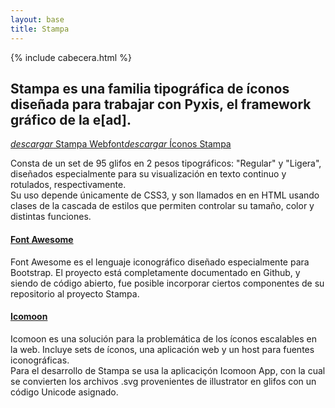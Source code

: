 ```yaml
---
layout: base
title: Stampa
---
```

{% include cabecera.html %}
<div class='content'>

<h2 class="gris-oscuro">Stampa es una familia tipográfica de íconos diseñada para trabajar con Pyxis, el framework gráfico de la e[ad]. </h2>

<div class='centrado'>
<a class='btn' href='{{ site.baseurl}}/dist/stampa-webfont.zip'><i class='icn'>descargar</i>  Stampa Webfont</a><a class='btn' href='{{ site.baseurl}}/dist/icons.zip'><i class='icn'>descargar</i>  Íconos Stampa</a>
</div>


<div class='xxl centrado'>
<i class='icn icn-acto'></i><i class='icn icn-acto-lig'></i> 
<i class='icn icn-archivo'></i> <i class='icn icn-archivo-lig'></i> 
<i class='icn icn-constel'></i> <i class='icn icn-constel-lig'></i>
<i class='icn icn-estorninos'></i> <i class='icn icn-estorninos-lig'></i> 
<i class='icn icn-stampa'></i> <i class='icn icn-stampa-lig'></i>
</div>


<p>Consta de un set de 95 glifos en 2 pesos tipográficos: "Regular" y "Ligera", diseñados especialmente para su visualización en texto continuo y rotulados, respectivamente. <br>
Su uso depende únicamente de CSS3, y son llamados en en HTML usando clases de la cascada de estilos que permiten controlar su tamaño, color y distintas funciones.</p>

<h4><i class="icn icn-estrella icn-sm"></i>  <a href="http://fontawesome.io/">Font Awesome</a></h4>

<p>
Font Awesome es el lenguaje iconográfico diseñado especialmente para Bootstrap.
El proyecto está completamente documentado en Github, y siendo de código abierto, fue posible incorporar ciertos componentes de su repositorio al proyecto Stampa.
<br>
</p>

<h4><i class="icn icn-estrella icn-sm"></i>  <a href="http://icomoon.io/">Icomoon</a></h4>

<p>
Icomoon es una solución para la problemática de los íconos escalables en la web. Incluye sets de  íconos, una aplicación web y un host para fuentes iconográficas.<br>
Para el desarrollo de Stampa se usa la aplicaciçón Icomoon App, con la cual se convierten los archivos .svg provenientes de illustrator en glifos con un código Unicode asignado.
<br>
</p>
</div>

